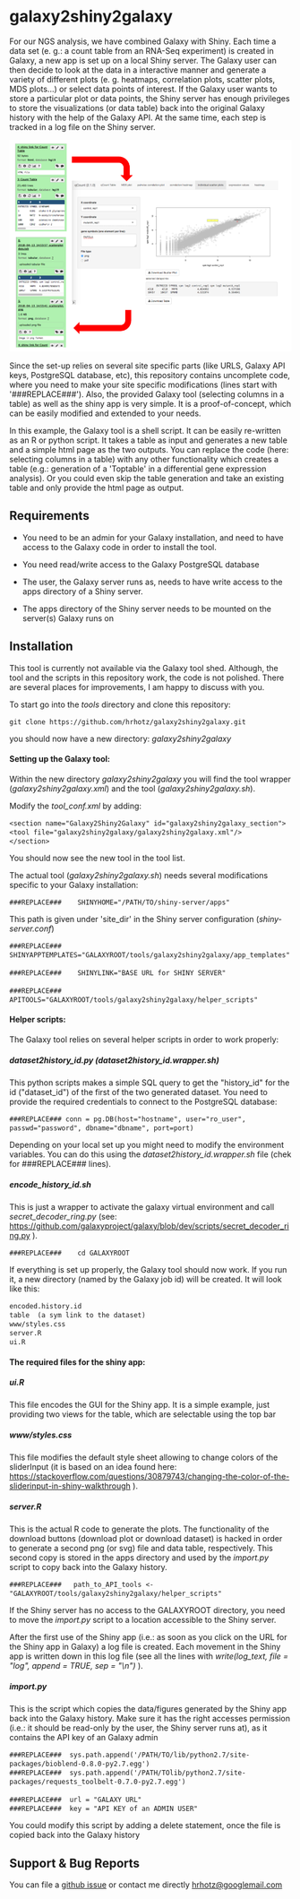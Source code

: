 galaxy2shiny2galaxy
===================


For our NGS analysis, we have combined Galaxy with Shiny. Each time a data set (e. g.: a count table from an RNA-Seq experiment) is created in Galaxy, a new app is set up on a local Shiny server. The Galaxy user can then decide to look at the data in a interactive manner and generate a variety of different plots (e. g. heatmaps, correlation plots, scatter plots, MDS plots...) or select data points of interest. If the Galaxy user wants to store a particular plot or data points, the Shiny server has enough privileges to store the visualizations (or data table) back into the original Galaxy history with the help of the Galaxy API. At the same time, each step is tracked in a log file on the Shiny server.

![image](https://github.com/hrhotz/galaxy2shiny2galaxy/blob/master/Galaxy2Shiny2Galaxy.png)

Since the set-up relies on several site specific parts (like URLS, Galaxy API keys, PostgreSQL database, etc), this repository contains uncomplete code, where you need to make your site specific modifications (lines start with '###REPLACE###'). Also, the provided Galaxy tool (selecting columns in a table) as well as the shiny app is very simple. It is a proof-of-concept, which can be easily modified and extended to your needs.

In this example, the Galaxy tool is a shell script. It can be easily re-written as an R or python script. It takes a table as input and generates a new table and a simple html page as the two outputs. You can replace the code (here: selecting columns in a table) with any other functionality which creates a table (e.g.: generation of a 'Toptable' in a differential gene expression analysis). Or you could even skip the table generation and take an existing table and only provide the html page as output.


Requirements
------------

 * You need to be an admin for your Galaxy installation, and need to have access to the Galaxy code in order to install the tool. 
 * You need read/write access to the Galaxy PostgreSQL database
 
 * The user, the Galaxy server runs as, needs to have write access to the apps directory of a Shiny server. 
 
 * The apps directory of the Shiny server needs to be mounted on the server(s) Galaxy runs on 



Installation 
------------

This tool is currently not available via the Galaxy tool shed. Although, the tool and the scripts in this repository work, the code is not polished. There are several places for improvements, I am happy to discuss with you.

To start go into the _tools_ directory and clone this repository:

    git clone https://github.com/hrhotz/galaxy2shiny2galaxy.git

you should now have a new directory: _galaxy2shiny2galaxy_


#### Setting up the Galaxy tool:

Within the new directory _galaxy2shiny2galaxy_ you will find the tool wrapper (_galaxy2shiny2galaxy.xml_) and the tool (_galaxy2shiny2galaxy.sh_). 

Modify the _tool_conf.xml_ by adding:

    <section name="Galaxy2Shiny2Galaxy" id="galaxy2shiny2galaxy_section">
    <tool file="galaxy2shiny2galaxy/galaxy2shiny2galaxy.xml"/>
    </section>

You should now see the new tool in the tool list.

The actual tool (_galaxy2shiny2galaxy.sh_) needs several modifications specific to your Galaxy installation:

    ###REPLACE###    SHINYHOME="/PATH/TO/shiny-server/apps"
This path is given under 'site_dir' in the Shiny server configuration (_shiny-server.conf_)

    ###REPLACE###    SHINYAPPTEMPLATES="GALAXYROOT/tools/galaxy2shiny2galaxy/app_templates"

    ###REPLACE###    SHINYLINK="BASE URL for SHINY SERVER"

    ###REPLACE###    APITOOLS="GALAXYROOT/tools/galaxy2shiny2galaxy/helper_scripts"


#### Helper scripts:

The Galaxy tool relies on several helper scripts in order to work properly:


##### _dataset2history_id.py_ (_dataset2history_id.wrapper.sh_)

This python scripts makes a simple SQL query to get the "history_id" for the id ("dataset_id") of the first of the two generated dataset. You need to provide the required credentials to connect to the PostgreSQL database:

    ###REPLACE### conn = pg.DB(host="hostname", user="ro_user", passwd="password", dbname="dbname", port=port)

Depending on your local set up you might need to modify the environment variables. You can do this using the _dataset2history_id.wrapper.sh_ file (chek for ###REPLACE### lines).


##### _encode_history_id.sh_

This is just a wrapper to activate the galaxy virtual environment and call _secret_decoder_ring.py_ (see: https://github.com/galaxyproject/galaxy/blob/dev/scripts/secret_decoder_ring.py ).

    ###REPLACE###    cd GALAXYROOT



If everything is set up properly, the Galaxy tool should now work. If you run it, a new directory (named by the Galaxy job id) will be created. It will look like this:

    encoded.history.id  
    table  (a sym link to the dataset)
    www/styles.css
    server.R
    ui.R


#### The required files for the shiny app:

##### _ui.R_ 

This file encodes the GUI for the Shiny app. It is a simple example, just providing two views for the table, which are selectable using the top bar


##### _www/styles.css_

This file modifies the default style sheet allowing to change colors of the sliderInput (it is based on an idea found here: https://stackoverflow.com/questions/30879743/changing-the-color-of-the-sliderinput-in-shiny-walkthrough ).



##### _server.R_

This is the actual R code to generate the plots. The functionality of the download buttons (download plot or download dataset) is hacked in order to generate a second png (or svg) file and data table, respectively. This second copy is stored in the apps directory and used by the _import.py_ script to copy back into the Galaxy history.

    ###REPLACE###   path_to_API_tools <- "GALAXYROOT/tools/galaxy2shiny2galaxy/helper_scripts"
If the Shiny server has no access to the GALAXYROOT directory, you need to move the _import.py_ script to a location accessible to the Shiny server.

After the first use of the Shiny app (i.e.: as soon as you click on the URL for the Shiny app in Galaxy) a log file is created. Each movement in the Shiny app is written down in this log file (see all the lines with _write(log_text, file = "log", append = TRUE, sep = "\n")_ ).  


##### _import.py_

This is the script which copies the data/figures generated by the Shiny app back into the Galaxy history. Make sure it has the right accesses permission (i.e.: it should be read-only by the user, the Shiny server runs at), as it contains the API key of an Galaxy admin

    ###REPLACE###  sys.path.append('/PATH/TO/lib/python2.7/site-packages/bioblend-0.8.0-py2.7.egg')    
    ###REPLACE###  sys.path.append('/PATH/TOlib/python2.7/site-packages/requests_toolbelt-0.7.0-py2.7.egg') 

    ###REPLACE###  url = "GALAXY URL"  
    ###REPLACE###  key = "API KEY of an ADMIN USER"


You could modify this script by adding a delete statement, once the file is copied back into the Galaxy history


Support & Bug Reports
---------------------

You can file a [github issue](https://github.com/hrhots/galaxy2shiny2galaxy/issues) or contact me directly  hrhotz@googlemail.com 

